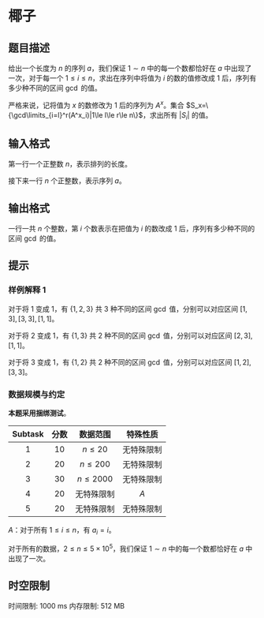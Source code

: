 # 椰子

## 题目描述

给出一个长度为 $n$ 的序列 $a$，我们保证 $1\sim n$ 中的每一个数都恰好在 $a$ 中出现了一次，对于每一个 $1\le i\le n$，求出在序列中将值为 $i$ 的数的值修改成 $1$ 后，序列有多少种不同的区间 $\gcd$ 的值。

严格来说，记将值为 $x$ 的数修改为 $1$ 后的序列为 $A^x$。集合 $S_x=\{\gcd\limits_{i=l}^r(A^x_i)|1\le l\le r\le n\}$，求出所有 $|S_i|$ 的值。

## 输入格式

第一行一个正整数 $n$，表示排列的长度。

接下来一行 $n$ 个正整数，表示序列 $a$。

## 输出格式

一行一共 $n$ 个整数，第 $i$ 个数表示在把值为 $i$ 的数改成 $1$ 后，序列有多少种不同的区间 $\gcd$ 的值。

## 提示

### 样例解释 1

对于将 $1$ 变成 $1$，有 $\{1,2,3\}$ 共 $3$ 种不同的区间 $\gcd$ 值，分别可以对应区间 $[1,3],[3,3],[1,1]$。

对于将 $2$ 变成 $1$，有 $\{1,3\}$ 共 $2$ 种不同的区间 $\gcd$ 值，分别可以对应区间 $[2,3],[1,1]$。

对于将 $3$ 变成 $1$，有 $\{1,2\}$ 共 $2$ 种不同的区间 $\gcd$ 值，分别可以对应区间 $[1,2],[3,3]$。

### 数据规模与约定

**本题采用捆绑测试**。

| $\text{Subtask}$ | 分数 | 数据范围 | 特殊性质 |
| :-----------: | :-----------: | :-----------: | :-----------: |
| $1$ | $10$ | $n\le 20$ | 无特殊限制 |
| $2$ | $20$ | $n\le 200$ | 无特殊限制 |
| $3$ | $30$ | $n\le 2000$ | 无特殊限制 |
| $4$ | $20$ | 无特殊限制 | $A$ |
| $5$ | $20$ | 无特殊限制 | 无特殊限制 |

$A$：对于所有 $1\le i\le n$，有 $a_i=i$。

对于所有的数据，$2\le n\le 5\times 10^5$，我们保证 $1\sim n$ 中的每一个数都恰好在 $a$ 中出现了一次。

## 时空限制

时间限制: 1000 ms
内存限制: 512 MB
